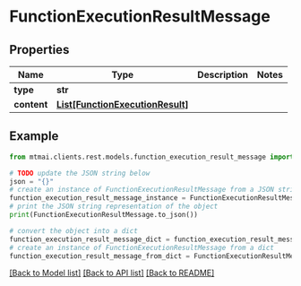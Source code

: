 # FunctionExecutionResultMessage


## Properties

Name | Type | Description | Notes
------------ | ------------- | ------------- | -------------
**type** | **str** |  | 
**content** | [**List[FunctionExecutionResult]**](FunctionExecutionResult.md) |  | 

## Example

```python
from mtmai.clients.rest.models.function_execution_result_message import FunctionExecutionResultMessage

# TODO update the JSON string below
json = "{}"
# create an instance of FunctionExecutionResultMessage from a JSON string
function_execution_result_message_instance = FunctionExecutionResultMessage.from_json(json)
# print the JSON string representation of the object
print(FunctionExecutionResultMessage.to_json())

# convert the object into a dict
function_execution_result_message_dict = function_execution_result_message_instance.to_dict()
# create an instance of FunctionExecutionResultMessage from a dict
function_execution_result_message_from_dict = FunctionExecutionResultMessage.from_dict(function_execution_result_message_dict)
```
[[Back to Model list]](../README.md#documentation-for-models) [[Back to API list]](../README.md#documentation-for-api-endpoints) [[Back to README]](../README.md)


